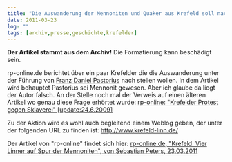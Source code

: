 ```yaml
---
title: "Die Auswanderung der Mennoniten und Quaker aus Krefeld soll nachgestellt werden."
date: 2011-03-23
log: ""
tags: [archiv,presse,geschichte,krefelder]
---
```

**Der Artikel stammt aus dem Archiv!** Die Formatierung kann beschädigt sein.

rp-online.de berichtet über ein paar Krefelder die die Auswanderung unter der Führung von <a href="http://de.wikipedia.org/wiki/Franz_Daniel_Pastorius">Franz Daniel Pastorius</a> nach stellen wollen. In dem Artikel wird behauptet Pastorius sei Mennonit gewesen. Aber ich glaube da liegt der Autor falsch.  An der Stelle noch mal der Verweis auf einen älteren Artikel wo genau diese Frage erhörtet wurde: <a href="http://www.the-independent-friend.de/?q=node/426">rp-online: "Krefelder Protest gegen Sklaverei" [update:24.6.2009]</a>

Zu der Aktion wird es wohl auch begleitend einem Weblog geben, der unter der folgenden URL zu finden ist: http://www.krefeld-linn.de/

Der Artikel von "rp-online" findet sich hier: <a href="http://www.rp-online.de/niederrheinsued/krefeld/nachrichten/Vier-Linner-auf-Spur-der-Mennoniten_aid_978794.html">rp-online.de, "Krefeld: Vier Linner auf Spur der Mennoniten", von Sebastian Peters, 23.03.2011</a>




